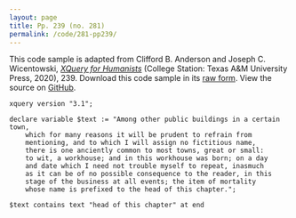 ```yaml
---
layout: page
title: Pp. 239 (no. 281)
permalink: /code/281-pp239/
---
```


This code sample is adapted from Clifford B. Anderson and Joseph C. Wicentowski, 
[_XQuery for Humanists_](/) (College Station: Texas A&M University Press, 2020), 239. 
Download this code sample in its [raw form](/code/281-pp239/281-pp239.xq).
View the source on [GitHub](https://github.com/coding4humanists/xquery4humanists/blob/master/code/281-pp239/281-pp239.xq).

```xquery
xquery version "3.1";

declare variable $text := "Among other public buildings in a certain town,
    which for many reasons it will be prudent to refrain from
    mentioning, and to which I will assign no fictitious name,
    there is one anciently common to most towns, great or small:
    to wit, a workhouse; and in this workhouse was born; on a day
    and date which I need not trouble myself to repeat, inasmuch
    as it can be of no possible consequence to the reader, in this
    stage of the business at all events; the item of mortality
    whose name is prefixed to the head of this chapter.";

$text contains text "head of this chapter" at end
```  
